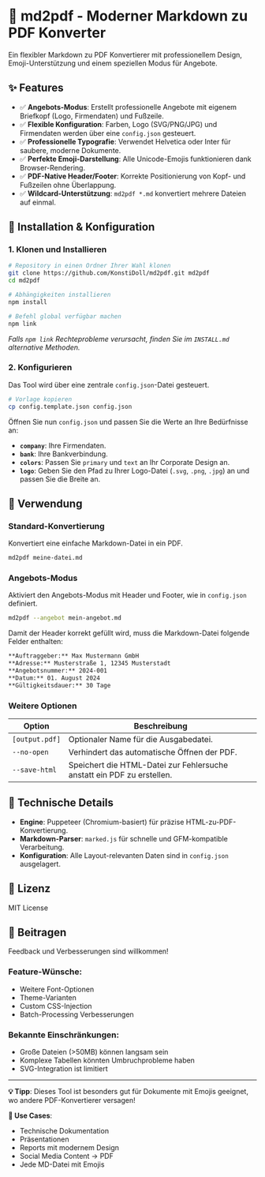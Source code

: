# 📄 md2pdf - Moderner Markdown zu PDF Konverter

Ein flexibler Markdown zu PDF Konvertierer mit professionellem Design, Emoji-Unterstützung und einem speziellen Modus für Angebote.

## ✨ Features

- ✅ **Angebots-Modus**: Erstellt professionelle Angebote mit eigenem Briefkopf (Logo, Firmendaten) und Fußzeile.
- ✅ **Flexible Konfiguration**: Farben, Logo (SVG/PNG/JPG) und Firmendaten werden über eine `config.json` gesteuert.
- ✅ **Professionelle Typografie**: Verwendet Helvetica oder Inter für saubere, moderne Dokumente.
- ✅ **Perfekte Emoji-Darstellung**: Alle Unicode-Emojis funktionieren dank Browser-Rendering.
- ✅ **PDF-Native Header/Footer**: Korrekte Positionierung von Kopf- und Fußzeilen ohne Überlappung.
- ✅ **Wildcard-Unterstützung**: `md2pdf *.md` konvertiert mehrere Dateien auf einmal.

## 🚀 Installation & Konfiguration

### 1. Klonen und Installieren
```bash
# Repository in einen Ordner Ihrer Wahl klonen
git clone https://github.com/KonstiDoll/md2pdf.git md2pdf
cd md2pdf

# Abhängigkeiten installieren
npm install

# Befehl global verfügbar machen
npm link
```
*Falls `npm link` Rechteprobleme verursacht, finden Sie im `INSTALL.md` alternative Methoden.*

### 2. Konfigurieren
Das Tool wird über eine zentrale `config.json`-Datei gesteuert.

```bash
# Vorlage kopieren
cp config.template.json config.json
```

Öffnen Sie nun `config.json` und passen Sie die Werte an Ihre Bedürfnisse an:
- **`company`**: Ihre Firmendaten.
- **`bank`**: Ihre Bankverbindung.
- **`colors`**: Passen Sie `primary` und `text` an Ihr Corporate Design an.
- **`logo`**: Geben Sie den Pfad zu Ihrer Logo-Datei (`.svg`, `.png`, `.jpg`) an und passen Sie die Breite an.

## 📖 Verwendung

### Standard-Konvertierung
Konvertiert eine einfache Markdown-Datei in ein PDF.
```bash
md2pdf meine-datei.md
```

### Angebots-Modus
Aktiviert den Angebots-Modus mit Header und Footer, wie in `config.json` definiert.
```bash
md2pdf --angebot mein-angebot.md
```
Damit der Header korrekt gefüllt wird, muss die Markdown-Datei folgende Felder enthalten:
```markdown
**Auftraggeber:** Max Mustermann GmbH
**Adresse:** Musterstraße 1, 12345 Musterstadt
**Angebotsnummer:** 2024-001
**Datum:** 01. August 2024
**Gültigkeitsdauer:** 30 Tage
```

### Weitere Optionen
| Option | Beschreibung |
|---|---|
| `[output.pdf]` | Optionaler Name für die Ausgabedatei. |
| `--no-open` | Verhindert das automatische Öffnen der PDF. |
| `--save-html` | Speichert die HTML-Datei zur Fehlersuche anstatt ein PDF zu erstellen. |

## 🔧 Technische Details

- **Engine**: Puppeteer (Chromium-basiert) für präzise HTML-zu-PDF-Konvertierung.
- **Markdown-Parser**: `marked.js` für schnelle und GFM-kompatible Verarbeitung.
- **Konfiguration**: Alle Layout-relevanten Daten sind in `config.json` ausgelagert.

## 📝 Lizenz

MIT License

## 🤝 Beitragen

Feedback und Verbesserungen sind willkommen!

### Feature-Wünsche:
- Weitere Font-Optionen
- Theme-Varianten
- Custom CSS-Injection
- Batch-Processing Verbesserungen

### Bekannte Einschränkungen:
- Große Dateien (>50MB) können langsam sein
- Komplexe Tabellen könnten Umbruchprobleme haben
- SVG-Integration ist limitiert

---

**💡 Tipp**: Dieses Tool ist besonders gut für Dokumente mit Emojis geeignet, wo andere PDF-Konvertierer versagen!

**🎯 Use Cases**: 
- Technische Dokumentation
- Präsentationen 
- Reports mit modernem Design
- Social Media Content → PDF
- Jede MD-Datei mit Emojis 
